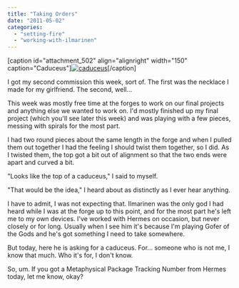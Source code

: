 ```yaml
---
title: "Taking Orders"
date: "2011-05-02"
categories: 
  - "setting-fire"
  - "working-with-ilmarinen"
---
```


\[caption id="attachment\_502" align="alignright" width="150" caption="Caduceus"\][![caduceus](http://jackwren.files.wordpress.com/2011/06/photo-e1304314744263.jpg?w=150 "caduceus")](http://jackwren.files.wordpress.com/2011/06/photo-e1304314744263.jpg2011/05/taking-orders/photo-5/)\[/caption\]

I got my second commission this week, sort of. The first was the necklace I made for my girlfriend. The second, well...

This week was mostly free time at the forges to work on our final projects and anything else we wanted to work on. I'd mostly finished up my final project (which you'll see later this week) and was playing with a few pieces, messing with spirals for the most part.

I had two round pieces about the same length in the forge and when I pulled them out together I had the feeling I should twist them together, so I did. As I twisted them, the top got a bit out of alignment so that the two ends were apart and curved a bit.

"Looks like the top of a caduceus," I said to myself.

"That would be the idea," I heard about as distinctly as I ever hear anything.

I have to admit, I was not expecting that. Ilmarinen was the only god I had heard while I was at the forge up to this point, and for the most part he's left me to my own devices. I've worked with Hermes on occasion, but never closely or for long. Usually when I see him it's because I'm playing Gofer of the Gods and he's got something I need to take somewhere.

But today, here he is asking for a caduceus. For... someone who is not me, I know that much. Who it's for, I don't know.

So, um. If you got a Metaphysical Package Tracking Number from Hermes today, let me know, okay?
